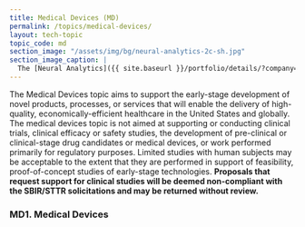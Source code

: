 ```yaml
---
title: Medical Devices (MD)
permalink: /topics/medical-devices/
layout: tech-topic
topic_code: md
section_image: "/assets/img/bg/neural-analytics-2c-sh.jpg"
section_image_caption: |
  The [Neural Analytics]({{ site.baseurl }}/portfolio/details/?company=neural-analytics#neural-analytics) Lucid™ M1 transcranial Doppler Ultrasound System is indicated as an adjunct to the standard clinical practices for measuring and displaying cerebral blood flow velocity within the major conducting arteries and veins of the head and neck. Additionally, the Lucid™ M1 System measures the occurrence of transient emboli signals within the blood stream.
---
```


The Medical Devices topic aims to support the early-stage development of novel products, processes, or services that will enable the delivery of high-quality, economically-efficient healthcare in the United States and globally. The medical devices topic is not aimed at supporting or conducting clinical trials, clinical efficacy or safety studies, the development of pre-clinical or clinical-stage drug candidates or medical devices, or work performed primarily for regulatory purposes. Limited studies with human subjects may be acceptable to the extent that they are performed in support of feasibility, proof-of-concept studies of early-stage technologies. **Proposals that request support for clinical studies will be deemed non-compliant with the SBIR/STTR solicitations and may be returned without review.**


### MD1.   Medical Devices
